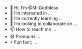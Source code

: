 - 👋 Hi, I’m @Mr.Godbless
- 👀 I’m interested in ...
- 🌱 I’m currently learning ...
- 💞️ I’m looking to collaborate on ...
- 📫 How to reach me ...
- 😄 Pronouns: ...
- ⚡ Fun fact: ...

<!---
Bendraupc/Bendraupc is a ✨ special ✨ repository because its `README.md` (this file) appears on your GitHub profile.
You can click the Preview link to take a look at your changes.
--->
